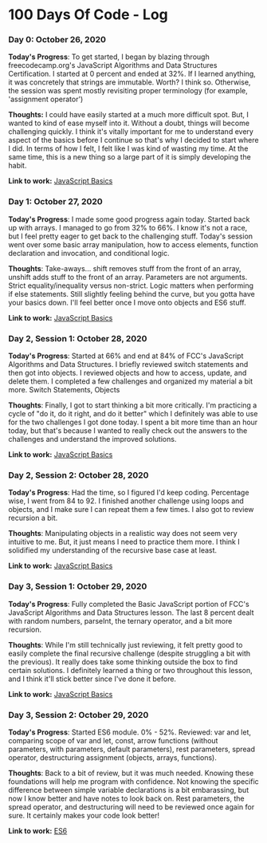 # 100 Days Of Code - Log

### Day 0: October 26, 2020

**Today's Progress**:
To get started, I began by blazing through freecodecamp.org's JavaScript Algorithms and Data Structures Certification.  I started at 0 percent and ended at 32%. If I learned anything, it was concretely that strings are immutable. Worth? I think so.  Otherwise, the session was spent mostly revisiting proper terminology (for example, 'assignment operator')

**Thoughts:**
I could have easily started at a much more difficult spot. But, I wanted to kind of ease myself into it.  Without a doubt, things will become challenging quickly. I think it's vitally important for me to understand every aspect of the basics before I continue so that's why I decided to start where I did. In terms of how I felt, I felt like I was kind of wasting my time. At the same time, this is a new thing so a large part of it is simply developing the habit.

**Link to work:** [JavaScript Basics](https://github.com/jdemarc/100-days-of-code/tree/main/JavaScript%20Basics)

### Day 1: October 27, 2020

**Today's Progress**:
I made some good progress again today. Started back up with arrays. I managed to go from 32% to 66%. I know it's not a race, but I feel pretty eager to get back to the challenging stuff. Today's session went over some basic array manipulation, how to access elements, function declaration and invocation, and conditional logic.

**Thoughts**:
Take-aways... shift removes stuff from the front of an array, unshift adds stuff to the front of an array. Parameters are not arguments. Strict equality/inequality versus non-strict. Logic matters when performing if else statements. Still slightly feeling behind the curve, but you gotta have your basics down. I'll feel better once I move onto objects and ES6 stuff.

**Link to work:** [JavaScript Basics](https://github.com/jdemarc/100-days-of-code/tree/main/JavaScript%20Basics)

### Day 2, Session 1: October 28, 2020

**Today's Progress**:
Started at 66% and end at 84% of FCC's JavaScript Algorithms and Data Structures. I briefly reviewed switch statements and then got into objects. I reviewed objects and how to access, update, and delete them. I completed a few challenges and organized my material a bit more.
Switch Statements, Objects

**Thoughts**:
Finally, I got to start thinking a bit more critically. I'm practicing a cycle of "do it, do it right, and do it better" which I definitely was able to use for the two challenges I got done today. I spent a bit more time than an hour today, but that's because I wanted to really check out the answers to the challenges and understand the improved solutions.

**Link to work:** [JavaScript Basics](https://github.com/jdemarc/100-days-of-code/tree/main/JavaScript%20Basics)

### Day 2, Session 2: October 28, 2020

**Today's Progress**:
Had the time, so I figured I'd keep coding. Percentage wise, I went from 84 to 92. I finished another challenge using loops and objects, and I make sure I can repeat them a few times. I also got to review recursion a bit.

**Thoughts**:
Manipulating objects in a realistic way does not seem very intuitive to me. But, it just means I need to practice them more. I think I solidified my understanding of the recursive base case at least.

**Link to work:** [JavaScript Basics](https://github.com/jdemarc/100-days-of-code/tree/main/JavaScript%20Basics)

### Day 3, Session 1: October 29, 2020

**Today's Progress**:
Fully completed the Basic JavaScript portion of FCC's JavaScript Algorithms and Data Structures lesson. The last 8 percent dealt with random numbers, parseInt, the ternary operator, and a bit more recursion.

**Thoughts**:
While I'm still technically just reviewing, it felt pretty good to easily complete the final recursive challenge (despite struggling a bit with the previous). It really does take some thinking outside the box to find certain solutions. I definitely learned a thing or two throughout this lesson, and I think it'll stick better since I've done it before.

**Link to work:** [JavaScript Basics](https://github.com/jdemarc/100-days-of-code/tree/main/JavaScript%20Basics)

### Day 3, Session 2: October 29, 2020

**Today's Progress**:
Started ES6 module. 0% - 52%. Reviewed: var and let, comparing scope of var and let, const, arrow functions (without parameters, with parameters, default parameters), rest parameters, spread operator, destructuring assignment (objects, arrays, functions).


**Thoughts**:
Back to a bit of review, but it was much needed. Knowing these foundations will help me program with confidence. Not knowing the specific difference between simple variable declarations is a bit embarassing, but now I know better and have notes to look back on. Rest parameters, the spread operator, and destructuring will need to be reviewed once again for sure. It certainly makes your code look better!

**Link to work:** [ES6](https://github.com/jdemarc/100-days-of-code/tree/main/ES6)